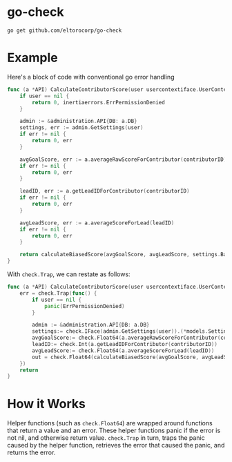 go-check
========

`go get github.com/eltorocorp/go-check`

Example
=======
Here's a block of code with conventional go error handling
```go
func (a *API) CalculateContributorScore(user usercontextiface.UserContextAPI, contributorID int) (float64, error) {
	if user == nil {
		return 0, inertiaerrors.ErrPermissionDenied
	}

	admin := &administration.API{DB: a.DB}
	settings, err := admin.GetSettings(user)
	if err != nil {
		return 0, err
	}

	avgGoalScore, err := a.averageRawScoreForContributor(contributorID)
	if err != nil {
		return 0, err
	}

	leadID, err := a.getLeadIDForContributor(contributorID)
	if err != nil {
		return 0, err
	}

	avgLeadScore, err := a.averageScoreForLead(leadID)
	if err != nil {
		return 0, err
	}

	return calculateBiasedScore(avgGoalScore, avgLeadScore, settings.BaseScore), nil
}
```

With `check.Trap`, we can restate as follows:

```go
func (a *API) CalculateContributorScore(user usercontextiface.UserContextAPI, contributorID int) (out float64, err error) {
    err = check.Trap(func() {
        if user == nil {
            panic(ErrPermissionDenied)
        }

        admin := &administration.API{DB: a.DB}
        settings:= check.IFace(admin.GetSettings(user)).(*models.Setting)
        avgGoalScore:= check.Float64(a.averageRawScoreForContributor(contributorID))
        leadID:= check.Int(a.getLeadIDForContributor(contributorID))
        avgLeadScore:= check.Float64(a.averageScoreForLead(leadID))
        out = check.Float64(calculateBiasedScore(avgGoalScore, avgLeadScore, settings.BaseScore))
    })
    return
}
```

How it Works
============
Helper functions (such as `check.Float64`) are wrapped around functions that return a value and an error. These helper functions panic if the error is not nil, and otherwise return value.
`check.Trap` in turn, traps the panic caused by the helper function, retrieves the error that caused the panic, and returns the error.
